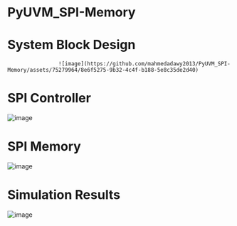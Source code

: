 # PyUVM_SPI-Memory
# System Block Design 
                    ![image](https://github.com/mahmedadawy2013/PyUVM_SPI-Memory/assets/75279964/8e6f5275-9b32-4c4f-b188-5e8c35de2d40)
# SPI Controller 
![image](https://github.com/mahmedadawy2013/PyUVM_SPI-Memory/assets/75279964/04c72497-01d4-4984-a8b1-7f7d7bf2018d)
# SPI Memory 
![image](https://github.com/mahmedadawy2013/PyUVM_SPI-Memory/assets/75279964/7b39594d-984e-4b13-944c-53729e49b889)
# Simulation Results
![image](https://github.com/mahmedadawy2013/PyUVM_SPI-Memory/assets/75279964/4dbd93e5-1349-404a-8299-714b5f969e0c)


